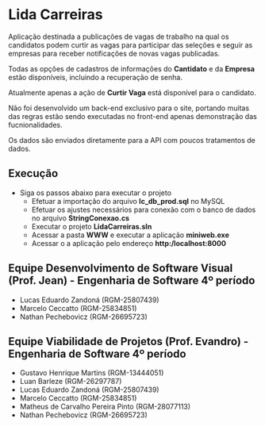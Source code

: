 # Lida Carreiras

Aplicação destinada a publicações de vagas de trabalho na qual os candidatos podem curtir as vagas para participar das seleções e seguir as empresas para receber notificações de novas vagas publicadas.

Todas as opções de cadastros de informações do **Cantidato** e da **Empresa** estão disponíveis, incluindo a recuperação de senha.

Atualmente apenas a ação de **Curtir Vaga** está disponível para o candidato.

Não foi desenvolvido um back-end exclusivo para o site, portando muitas das regras estão sendo executadas no front-end apenas demonstração das fucnionalidades.

Os dados são enviados diretamente para a API com poucos tratamentos de dados.

## Execução

- Siga os passos abaixo para executar o projeto
    - Efetuar a importação do arquivo **lc_db_prod.sql** no MySQL
    - Efetuar os ajustes necessários para conexão com o banco de dados no arquivo **StringConexao.cs**
    - Executar o projeto **LidaCarreiras.sln**
    - Acessar a pasta **WWW** e executar a aplicação **miniweb.exe**
    - Acessar o a aplicação pelo endereço **http:/localhost:8000**

## Equipe Desenvolvimento de Software Visual (Prof. Jean) - Engenharia de Software 4º período

- Lucas Eduardo Zandoná (RGM-25807439)
- Marcelo Ceccatto (RGM-25834851)
- Nathan Pechebovicz (RGM-26695723)

## Equipe Viabilidade de Projetos (Prof. Evandro) - Engenharia de Software 4º período

- Gustavo Henrique Martins (RGM-13444051)
- Luan Barleze (RGM-26297787)
- Lucas Eduardo Zandoná (RGM-25807439)
- Marcelo Ceccatto (RGM-25834851)
- Matheus de Carvalho Pereira Pinto (RGM-28077113)
- Nathan Pechebovicz (RGM-26695723)
